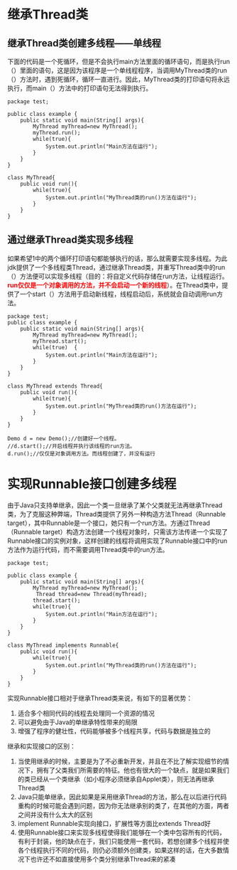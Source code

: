 # 继承Thread类

## 继承Thread类创建多线程——单线程

下面的代码是一个死循环，但是不会执行main方法里面的循环语句，而是执行run（）里面的语句，这是因为该程序是一个单线程程序，当调用MyThread类的run（）方法时，遇到死循环，循环一直进行。因此，MyThread类的打印语句将永远执行，而main（）方法中的打印语句无法得到执行。

```
package test;  

public class example {
	public static void main(String[] args){
		MyThread myThread=new MyThread();
		myThread.run();
		while(true){ 
			System.out.println("Main方法在运行");
		}
	} 
}

class MyThread{
	public void run(){
		while(true){
			System.out.println("MyThread类的run()方法在运行"); 
		} 
	}
} 
```

## 通过继承Thread类实现多线程

如果希望1中的两个循环打印语句都能够执行的话，那么就需要实现多线程。为此jdk提供了一个多线程类Thread，通过继承Thread类，并重写Thread类中的run（）方法便可以实现多线程（目的：将自定义代码存储在run方法，让线程运行。<font color=red>**run仅仅是一个对象调用的方法，并不会启动一个新的线程**</font>）。在Thread类中，提供了一个start（）方法用于启动新线程，线程启动后，系统就会自动调用run方法。

```
package test;  
public class example { 
	public static void main(String[] args){ 
		MyThread myThread=new MyThread();  
		myThread.start(); 
		while(true)  {  
			System.out.println("Main方法在运行"); 
		}  
	}  
}  

class MyThread extends Thread{ 
	public void run(){ 
		while(true){  
        	System.out.println("MyThread类的run()方法在运行"); 
		}
	}
}  
```

```
Demo d = new Demo();//创建好一个线程。
//d.start();//开启线程并执行该线程的run方法。
d.run();//仅仅是对象调用方法。而线程创建了，并没有运行
```

# 实现Runnable接口创建多线程

由于Java只支持单继承，因此一个类一旦继承了某个父类就无法再继承Thread类，为了克服这种弊端，Thread类提供了另外一种构造方法Thread（Runnable target），其中Runnable是一个接口，她只有一个run方法。方通过Thread（Runnable target）构造方法创建一个线程对象时，只需该方法传递一个实现了Runnable接口的实例对象，这样创建的线程将调用实现了Runnable接口中的run方法作为运行代码，而不需要调用Thread类中的run方法。

```
package test;  

public class example { 
	public static void main(String[] args){
		MyThread myThread=new MyThread(); 
         Thread thread=new Thread(myThread);  
		thread.start();  
		while(true){  
			System.out.println("Main方法在运行"); 
		}  
	}  
}  

class MyThread implements Runnable{
	public void run(){  
		while(true){ 
			System.out.println("MyThread类的run()方法在运行"); 
		}  
	}  
} 
```

实现Runnable接口相对于继承Thread类来说，有如下的显著优势：

1. 适合多个相同代码的线程去处理同一个资源的情况
2. 可以避免由于Java的单继承特性带来的局限
3. 增强了程序的健壮性，代码能够被多个线程共享，代码与数据是独立的



继承和实现接口的区别：

1. 当使用继承的时候，主要是为了不必重新开发，并且在不比了解实现细节的情况下，拥有了父类我们所需要的特征。他也有很大的一个缺点，就是如果我们的类已经从一个类继承（如小程序必须继承自Applet类），则无法再继承Thread类
2. Java只能单继承，因此如果是采用继承Thread的方法，那么在以后进行代码重构的时候可能会遇到问题，因为你无法继承别的类了，在其他的方面，两者之间并没有什么太大的区别
3. implement Runnable实现向接口，扩展性等方面比extends Thread好
4. 使用Runnable接口来实现多线程使得我们能够在一个类中包容所有的代码，有利于封装，他的缺点在于，我们只能使用一套代码，若想创建多个线程并使各个线程执行不同的代码，则仍必须额外创建类，如果这样的话，在大多数情况下也许还不如直接使用多个类分别继承Thread来的紧凑